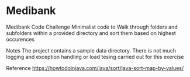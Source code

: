 # Medibank
Medibank Code Challenge
Minimalist code to Walk through folders and subfolders within a provided directory and sort them based on highest occurences

Notes
The project contains a sample data directory.
There is not much logging and exception handling or load tesing carried out for this exercise

Reference
https://howtodoinjava.com/java/sort/java-sort-map-by-values/
